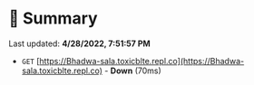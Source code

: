 # 📖 Summary
Last updated: **4/28/2022, 7:51:57 PM**

- `GET` [https://Bhadwa-sala.toxicblte.repl.co](https://Bhadwa-sala.toxicblte.repl.co) - **Down** (70ms)
